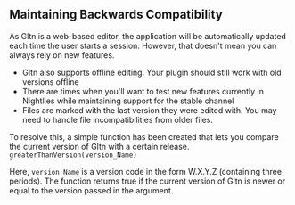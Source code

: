 ## Maintaining Backwards Compatibility
As Gltn is a web-based editor, the application will be automatically updated each time the user starts a session. However, that doesn't mean you can always rely on new features.

* Gltn also supports offline editing. Your plugin should still work with old versions offline
* There are times when you'll want to test new features currently in Nightlies while maintaining support for the stable channel
* Files are marked with the last version they were edited with. You may need to handle file incompatibilities from older files.

To resolve this, a simple function has been created that lets you compare the current version of Gltn with a certain release.
`greaterThanVersion(version_Name)`

Here, `version_Name` is a version code in the form W.X.Y.Z (containing three periods). The function returns true if the current version of Gltn is newer or equal to the version passed in the argument.